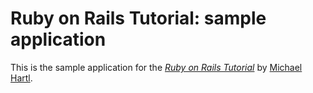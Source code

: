 # Ruby on Rails Tutorial: sample application

This is the sample application for
the [*Ruby on Rails Tutorial*](http://railstutorials.org/)
by [Michael Hartl](http://michaelhartl.com/).
